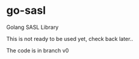 # go-sasl
Golang SASL Library

This is not ready to be used yet, check back later..

The code is in branch v0



